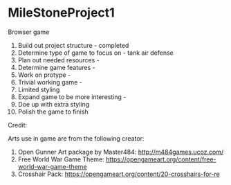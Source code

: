 # MileStoneProject1
Browser game
1. Build out project structure  - completed
2. Determine type of game to focus on - tank air defense
3. Plan out needed resources - 
4. Determine game features - 
4. Work on protype -
5. Trivial working game -
6. Limited styling 
7. Expand game to be more interesting - 
8. Doe up with extra styling
9. Polish the game to finish


Credit:

Arts use in game are from the following creator:

1. Open Gunner Art package by Master484: http://m484games.ucoz.com/
2. Free World War Game Theme: https://opengameart.org/content/free-world-war-game-theme
3. Crosshair Pack: https://opengameart.org/content/20-crosshairs-for-re